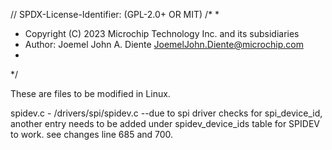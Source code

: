 // SPDX-License-Identifier: (GPL-2.0+ OR MIT)
/*
 *
 * Copyright (C) 2023 Microchip Technology Inc. and its subsidiaries
 * Author: Joemel John A. Diente <JoemelJohn.Diente@microchip.com>
 *
 */

These are files to be modified in Linux.

spidev.c - <linux kernel path>/drivers/spi/spidev.c
--due to spi driver checks for spi_device_id, another entry needs 
to be added under spidev_device_ids table for SPIDEV to work.
see changes line 685 and 700.
